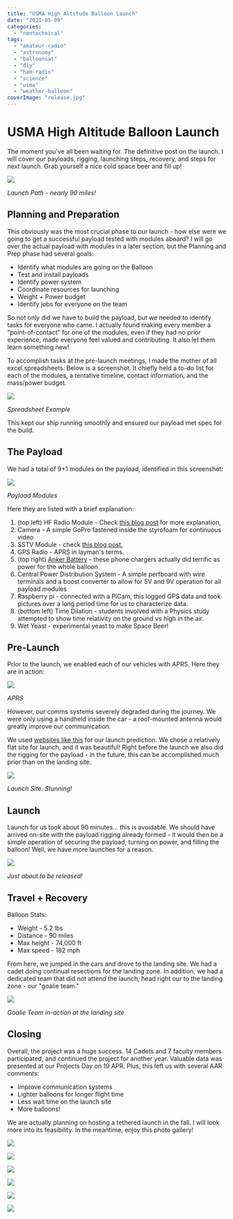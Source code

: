 ```yaml
---
title: "USMA High Altitude Balloon Launch"
date: "2021-05-09"
categories:
  - "nontechnical"
tags:
  - "amateur-radio"
  - "astronomy"
  - "balloonsat"
  - "diy"
  - "ham-radio"
  - "science"
  - "usma"
  - "weather-balloon"
coverImage: "release.jpg"
---
```

# USMA High Altitude Balloon Launch
The moment you've all been waiting for. The definitive post on the launch. I will cover our payloads, rigging, launching steps, recovery, and steps for next launch. Grab yourself a nice cold space beer and fill up!

![](https://n2wu.files.wordpress.com/2021/05/distance.png?w=983)

_Launch Path - nearly 90 miles!_

## Planning and Preparation

This obviously was the most crucial phase to our launch - how else were we going to get a successful payload tested with modules aboard? I will go over the actual payload with modules in a later section, but the Planning and Prep phase had several goals:

- Identify what modules are going on the Balloon
- Test and install payloads
- Identify power system
- Coordinate resources for launching
- Weight + Power budget
- Identify jobs for everyone on the team

So not only did we have to build the payload, but we needed to identify tasks for everyone who came. I actually found making every member a "point-of-contact" for one of the modules, even if they had no prior experience, made everyone feel valued and contributing. It also let them learn something new!

To accomplish tasks at the pre-launch meetings, I made the mother of all excel spreadsheets. Below is a screenshot. It chiefly held a to-do list for each of the modules, a tentative timeline, contact information, and the mass/power budget.

![](https://n2wu.files.wordpress.com/2021/05/excel.png?w=866)

_Spreadsheet Example_

This kept our ship running smoothly and ensured our payload met spec for the build.

## The Payload

We had a total of 9+1 modules on the payload, identified in this screenshot:

![](https://n2wu.files.wordpress.com/2021/05/modules.png?w=1024)

_Payload Modules_

Here they are listed with a brief explanation:

1. (top left) HF Radio Module - Check [this blog post](https://n2wu.wordpress.com/2021/05/07/10m-hf-wspr-beacon-for-hab/) for more explanation,
2. Camera - A simple GoPro fastened inside the styrofoam for continuous video
3. SSTV Module - check [this blog post.](https://n2wu.wordpress.com/2021/05/07/weather-balloon-sstv-beacon/)
4. GPS Radio - APRS in layman's terms.
5. (top right) [Anker Battery](https://www.anker.com/products/variant/powercore-10000mah-power-bank/A1263011) \- these phone chargers actually did terrific as power for the whole balloon
6. Central Power Distribution System - A simple perfboard with wire terminals and a boost converter to allow for 5V and 9V operation for all payload modules
7. Raspberry pi - connected with a PiCam, this logged GPS data and took pictures over a long period time for us to characterize data.
8. (bottom left) Time Dilation - students involved with a Physics study attempted to show time relativity on the ground vs high in the air.
9. Wet Yeast - experimental yeast to make Space Beer!

## Pre-Launch

Prior to the launch, we enabled each of our vehicles with APRS. Here they are in action:

![](https://n2wu.files.wordpress.com/2021/05/aprs.jpg?w=508)

_APRS_

However, our comms systems severely degraded during the journey. We were only using a handheld inside the car - a roof-mounted antenna would greatly improve our communication.

We used [websites like this](https://predict.habhub.org/) for our launch prediction. We chose a relatively flat site for launch, and it was beautiful! Right before the launch we also did the rigging for the payload - in the future, this can be accomplished much prior than on the landing site.

![](https://n2wu.files.wordpress.com/2021/05/launch_site.jpg?w=1024)

_Launch Site. Stunning!_

## Launch

Launch for us took about 90 minutes... this is avoidable. We should have arrived on-site with the payload rigging already formed - it would then be a simple operation of securing the payload, turning on power, and filling the balloon! Well, we have more launches for a reason.

![](https://n2wu.files.wordpress.com/2021/05/release.jpg?w=1024)

_Just about to be released!_

## Travel + Recovery

Balloon Stats:

- Weight - 5.2 lbs
- Distance - 90 miles
- Max height - 74,000 ft
- Max speed - 182 mph

From here, we jumped in the cars and drove to the landing site. We had a cadet doing continual resections for the landing zone. In addition, we had a dedicated team that did not attend the launch, head right our to the landing zone - our "goalie team."

![](https://n2wu.files.wordpress.com/2021/05/goalie.jpg?w=1024)

_Goalie Team in-action at the landing site_

## Closing

Overall, the project was a huge success. 14 Cadets and 7 faculty members participated, and continued the project for another year. Valuable data was presented at our Projects Day on 19 APR. Plus, this left us with several AAR comments:

- Improve communication systems
- Lighter balloons for longer flight time
- Less wait time on the launch site
- More balloons!

We are actually planning on hosting a tethered launch in the fall. I will look more into its feasibility. In the meantime, enjoy this photo gallery!

![](images/1.jpg)

![](images/2.jpg)

![](images/3.jpg)

![](images/4.jpg)

![](images/5.jpg)

![](images/6.jpg)

